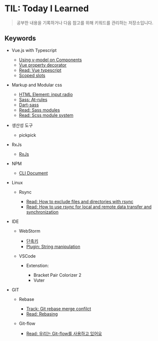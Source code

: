 # TIL: Today I Learned

> 공부한 내용을 기록하거나 다음 참고를 위해 키워드를 관리하는 저장소입니다.

## Keywords

- Vue.js with Typescript

  - [Using v-model on Components](https://vuejs.org/v2/guide/components.html#Using-v-model-on-Components)
  - [Vue property decorator](https://github.com/kaorun343/vue-property-decorator)
  - [Read: Vue typescript](https://johnpapa.net/vue-typescript/)
  - [Scoped slots](https://vuejs.org/v2/guide/components-slots.html#Scoped-Slots)

- Markup and Modular css

  - [HTML Element: input radio](https://developer.mozilla.org/ko/docs/Web/HTML/Element/Input/radio)
  - [Sass: At-rules](https://sass-lang.com/documentation/at-rules)
  - [Dart-sass](https://sass-lang.com/dart-sass)
  - [Read: Sass modules](https://css-tricks.com/introducing-sass-modules/)
  - [Read: Scss module system](https://blueshw.github.io/2019/10/27/scss-module-system/)

- 생산성 도구

  - pickpick

- RxJs

  - [RxJs](https://rxjs.dev/guide/overview)

- NPM

  - [CLI Document](https://docs.npmjs.com/cli-documentation/)

- Linux

  - Rsync

    - [Read: How to exclude files and directories with rsync](https://linuxize.com/post/how-to-exclude-files-and-directories-with-rsync)
    - [Read: How to use rsync for local and remote data transfer and synchronization](https://linuxize.com/post/how-to-use-rsync-for-local-and-remote-data-transfer-and-synchronization/)

- IDE

  - WebStorm

    - [단축키](https://resources.jetbrains.com/storage/products/webstorm/docs/WebStorm_ReferenceCard.pdf)
    - [Plugin: String manipulation](https://plugins.jetbrains.com/plugin/2162-string-manipulation)

  - VSCode

    - Extenstion:

      - Bracket Pair Colorizer 2
      - Vuter

- GIT

  - Rebase

    - [Track: Git rebase merge confilct](https://stackoverflow.com/questions/11709885/git-rebase-merge-conflict)
    - [Read: Rebasing](http://gitforteams.com/resources/rebasing.html)

  - Git-flow

    - [Read: 우리는 Git-flow를 사용하고 있어요](https://woowabros.github.io/experience/2017/10/30/baemin-mobile-git-branch-strategy.html)
